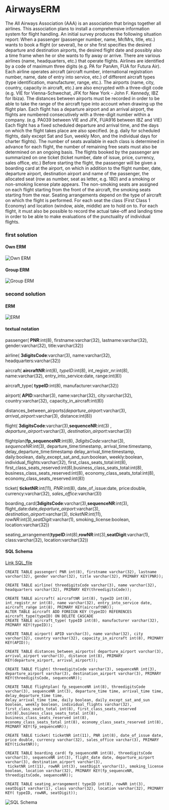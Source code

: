 # AirwaysERM

The All Airways Association (AAA) is an association that brings together all airlines. 
This association plans to install a comprehensive information system for flight handling. 
An initial survey produces the following situation report:
When a passenger (passenger number, name, Mr/Mrs, title, etc.) wants to book a flight (or several), 
he or she first specifies the desired departure and destination airports, the desired flight date 
and possibly also a time frame when he or she wants to fly away or arrive.
There are various airlines (name, headquarters, etc.) that operate flights. Airlines are identified 
by a code of maximum three digits (e.g. PA for PanAm, FUA for Futura Air). Each airline operates 
aircraft (aircraft number, international registration number, name, date of entry into service, etc.) 
of different aircraft types (type identification, manufacturer, range, etc.).
The airports (name, city, country, capacity in aircraft, etc.) are also encrypted with a three-digit code 
(e.g. VIE for Vienna-Schwechat, JFK for New York - John F. Kennedy, IBZ for Ibiza). 
The distances between airports must be recorded in order to be able to take the range of 
the aircraft type into account when drawing up the flight plan.
Each flight has a departure airport and an arrival airport, the flights are numbered consecutively 
with a three-digit number within a company. (e.g. PA039 between VIE and JFK, FUA916 between IBZ and VIE) 
Each flight has a fixed scheduled departure and arrival time, and the days on which the flight takes 
place are also specified. (e.g. daily for scheduled flights, daily except Sat and Sun, weekly Mon, 
and the individual days for charter flights). The number of seats available in each class is 
determined in advance for each flight, the number of remaining free seats must also be determined 
on an ongoing basis. The flights booked by the passenger are summarized on one ticket (ticket number, 
date of issue, price, currency, sales office, etc.)
Before starting the flight, the passenger will be given a boarding card at the airport, on which in 
addition to the flight number, date, departure airport, destination airport and name of the passenger, 
the allocated seat (row as number, seat as letter, e.g. 18D) and a smoking or non-smoking license 
plate appears. The non-smoking seats are assigned on each flight starting from the front of the aircraft, 
the smoking seats starting from the rear. Seating arrangements depend on the type of aircraft on which 
the flight is performed. For each seat the class (First Class 1 Economy) and location (window, aisle, middle) 
are to hold on to.
For each flight, it must also be possible to record the actual take-off and landing time in order to be able 
to make evaluations of the punctuality of individual flights.

### first solution

#### Own ERM

![Own ERM](20200220_111046.jpg)

#### Group ERM

![Group ERM](airways_all.jfif)

### second solution

#### ERM

![ERM](airways_ERM.jpg)

#### textual notation

passenger( **PNR**:int(8), firstname:varchar(32), lastname:varchar(32), gender:varchar(32), title:varchar(32))

airline( **3digitsCode**:varchar(3), name:varchar(32), headquarters:varchar(32))

aircraft( **aircraftNR**:int(8), *typeID*:int(8), int_registr_nr:int(8), name:varchar(32), entry_into_service:date, range:int(8))

aircraft_type( **typeID**:int(8), manufacturer:varchar(32))

airport( **APID**:varchar(3), name:varchar(32), city:varchar(32), country:varchar(32), capacity_in_aircraft:int(8))

distances_between_airports(*departure_airport*:varchar(3), *arrival_airport*:varchar(3), distance:int(8))

flight( **3digitsCode**:varchar(3),**sequenceNR**:int(3) , *departure_airport*:varchar(3), *destination_airport*:varchar(3))

flightplan(**fp_sequenceNR**:int(8), *3digitsCode*:varchar(3), *sequenceNR*:int(3), departure_time:timestamp, arrival_time:timestamp, delay_departure_time:timestamp 
delay_arrival_time:timestamp, daily:boolean, daily_except_sat_and_sun:boolean, weekly:boolean, individual_flights:varchar(32), 
first_class_seats_total:int(8), first_class_seats_reserved:int(8),business_class_seats_total:int(8), business_class_seats_reserved:int(8),
economy_class_seats_total:int(8), economy_class_seats_reserved:int(8))

ticket( **ticketNR**:int(11), *PNR*:int(8), date_of_issue:date, price:double, currency:varchar(32), *sales_office*:varchar(3))

boarding_card(**3digitsCode**:varchar(3),**sequenceNR**:int(3), flight_date:date,*departure_airport*:varchar(3), *destination_airport*:varchar(3),
*ticketNR*:int(11), *rowNR*:int(3),*seatDigit*:varchar(1), smoking_license:boolean, location:varchar(32))

seating_arrangement(**typeID**:int(8),**rowNR**:int(3),**seatDigit**:varchar(1), class:varchar(32), location:varchar(32))



#### SQL Schema

[Link SQL_file](airwaysdb_mario.sql)
```
CREATE TABLE passenger( PNR int(8), firstname varchar(32), lastname varchar(32), gender varchar(32), title varchar(32), PRIMARY KEY(PNR));

CREATE TABLE airline( threedigitsCode varchar(3), name varchar(32), headquarters varchar(32), PRIMARY KEY(threedigitsCode));

CREATE TABLE aircraft( aircraftNR int(8), typeID int(8), int_registr_nr int(8), name varchar(32), entry_into_service date, aircraft_range int(8), PRIMARY KEY(aircraftNR));
ALTER TABLE aircraft ADD FOREIGN KEY (typeID) REFERENCES aircraft_type(typeID) ON DELETE CASCADE
CREATE TABLE aircraft_type( typeID int(8), manufacturer varchar(32), PRIMARY KEY(typeID));

CREATE TABLE airport( APID varchar(3), name varchar(32), city varchar(32), country varchar(32), capacity_in_aircraft int(8), PRIMARY KEY(APID));

CREATE TABLE distances_between_airports( departure_airport varchar(3), arrival_airport varchar(3), distance int(8), PRIMARY KEY(departure_airport, arrival_airport));

CREATE TABLE flight( threedigitsCode varchar(3), sequenceNR int(3), departure_airport varchar(3), destination_airport varchar(3), PRIMARY KEY(threedigitsCode, sequenceNR));

CREATE TABLE flightplan( fp_sequenceNR int(8), threedigitsCode varchar(3), sequenceNR int(3), departure_time time, arrival_time time, delay_departure_time time, 
delay_arrival_time time, daily boolean, daily_except_sat_and_sun boolean, weekly boolean, individual_flights varchar(32), 
first_class_seats_total int(8), first_class_seats_reserved int(8),business_class_seats_total int(8), business_class_seats_reserved int(8),
economy_class_seats_total int(8), economy_class_seats_reserved int(8), PRIMARY KEY(fp_sequenceNR));

CREATE TABLE ticket( ticketNR int(11), PNR int(8), date_of_issue date, price double, currency varchar(32), sales_office varchar(3), PRIMARY KEY(ticketNR));

CREATE TABLE boarding_card( fp_sequenceNR int(8), threedigitsCode varchar(3), sequenceNR int(3), flight_date date, departure_airport varchar(3), destination_airport varchar(3),
 ticketNR int(11), rowNR int(3), seatDigit varchar(1), smoking_license boolean, location varchar(32), PRIMARY KEY(fp_sequenceNR, threedigitsCode, sequenceNR));

CREATE TABLE seating_arrangement( typeID int(8), rowNR int(3), seatDigit varchar(1), class varchar(32), location varchar(32), PRIMARY KEY( typeID, rowNR, seatDigit));
```
![SQL Schema](airways_mario.jpg)
